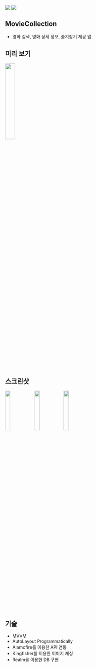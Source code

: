 <img src=https://img.shields.io/badge/Swift-5.5-orange.svg> <img src=https://img.shields.io/badge/iOS-15.0+-blue>

## MovieCollection
- 영화 검색, 영화 상세 정보, 즐겨찾기 제공 앱

## 미리 보기
<img src="https://user-images.githubusercontent.com/68800789/164008703-a6cf5bee-55b3-436a-a5bd-1874936f667a.gif" width=25%>

## 스크린샷
<img src="https://user-images.githubusercontent.com/68800789/164009364-8b918367-2047-42e7-b9f9-f965b2bd9af2.png" width=18%> <img src="https://user-images.githubusercontent.com/68800789/164008741-8cd78930-4c45-428b-96bd-e0a6e10ae7a8.png" width=18%> <img src="https://user-images.githubusercontent.com/68800789/164008743-d0347662-acf5-46da-9a50-447bd8cae765.png" width=18%>

## 기술
- MVVM
- AutoLayout Programmatically
- Alamofire를 이용한 API 연동
- Kingfisher를 이용한 이미지 캐싱
- Realm을 이용한 DB 구현
